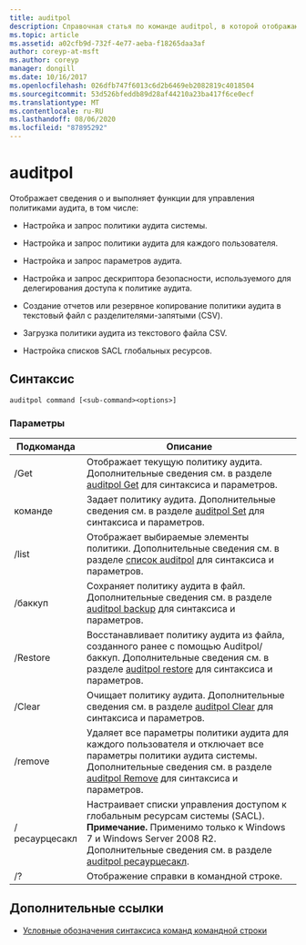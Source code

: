 ```yaml
---
title: auditpol
description: Справочная статья по команде auditpol, в которой отображаются сведения о функциях и средствах управления политиками аудита.
ms.topic: article
ms.assetid: a02cfb9d-732f-4e77-aeba-f18265daa3af
author: coreyp-at-msft
ms.author: coreyp
manager: dongill
ms.date: 10/16/2017
ms.openlocfilehash: 026dfb747f6013c6d2b6469eb2082819c4018504
ms.sourcegitcommit: 53d526bfeddb89d28af44210a23ba417f6ce0ecf
ms.translationtype: MT
ms.contentlocale: ru-RU
ms.lasthandoff: 08/06/2020
ms.locfileid: "87895292"
---
```

# <a name="auditpol"></a>auditpol

Отображает сведения о и выполняет функции для управления политиками аудита, в том числе:

- Настройка и запрос политики аудита системы.

- Настройка и запрос политики аудита для каждого пользователя.

- Настройка и запрос параметров аудита.

- Настройка и запрос дескриптора безопасности, используемого для делегирования доступа к политике аудита.

- Создание отчетов или резервное копирование политики аудита в текстовый файл с разделителями-запятыми (CSV).

- Загрузка политики аудита из текстового файла CSV.

- Настройка списков SACL глобальных ресурсов.

## <a name="syntax"></a>Синтаксис

```
auditpol command [<sub-command><options>]
```

### <a name="parameters"></a>Параметры

| Подкоманда | Описание |
| ----------- | ----------- |
| /Get | Отображает текущую политику аудита. Дополнительные сведения см. в разделе [auditpol Get](auditpol-get.md) для синтаксиса и параметров. |
| команде | Задает политику аудита. Дополнительные сведения см. в разделе [auditpol Set](auditpol-set.md) для синтаксиса и параметров. |
| /list | Отображает выбираемые элементы политики. Дополнительные сведения см. в разделе [список auditpol](auditpol-list.md) для синтаксиса и параметров. |
| /баккуп | Сохраняет политику аудита в файл. Дополнительные сведения см. в разделе [auditpol backup](auditpol-backup.md) для синтаксиса и параметров. |
| /Restore | Восстанавливает политику аудита из файла, созданного ранее с помощью Auditpol/баккуп. Дополнительные сведения см. в разделе [auditpol restore](auditpol-restore.md) для синтаксиса и параметров. |
| /Clear | Очищает политику аудита. Дополнительные сведения см. в разделе [auditpol Clear](auditpol-clear.md) для синтаксиса и параметров. |
| /remove | Удаляет все параметры политики аудита для каждого пользователя и отключает все параметры политики аудита системы. Дополнительные сведения см. в разделе [auditpol Remove](auditpol-remove.md) для синтаксиса и параметров. |
| /ресаурцесакл | Настраивает списки управления доступом к глобальным ресурсам системы (SACL). **Примечание.** Применимо только к Windows 7 и Windows Server 2008 R2. Дополнительные сведения см. в разделе [auditpol ресаурцесакл](auditpol-resourcesacl.md). |
| /?| Отображение справки в командной строке. |

## <a name="additional-references"></a>Дополнительные ссылки

- [Условные обозначения синтаксиса команд командной строки](command-line-syntax-key.md)
